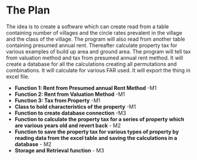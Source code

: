 # The Plan
The idea is to create a software which can create read from a table containing 
number of villages and the circle rates prevalent in the village and the class of the village. The program will also read from another table containing presumed annual rent.  Thereafter calculate property tax for various examples of build up area and ground area. The program will tell tax from valuation method and tax from presumed annual rent method. It will create a database for all the calculations creating all permutations and combinations. It will calculate for various FAR used. It will export the thing in excel file. 

* **Function 1: Rent from Presumed annual Rent Method** -M1
* **Function 2: Rent from Valuation Method** -M1
* **Function 3: Tax from Property** -M1
* **Class to hold characteristics of the property** -M1
* **Function to create database connection** -M3
* **Function to calculate the property tax for a series of property which are various  years old and revert back** - M2
* **Function to save the property tax for various types of property by reading data from the excel table and saving the calculations in a database** - M2
* **Storage and Retrieval function** - M3

